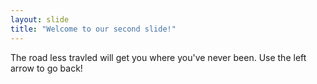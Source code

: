 ```yaml
---
layout: slide
title: "Welcome to our second slide!"
---
```

The road less travled will get you where you've never been.
Use the left arrow to go back!
